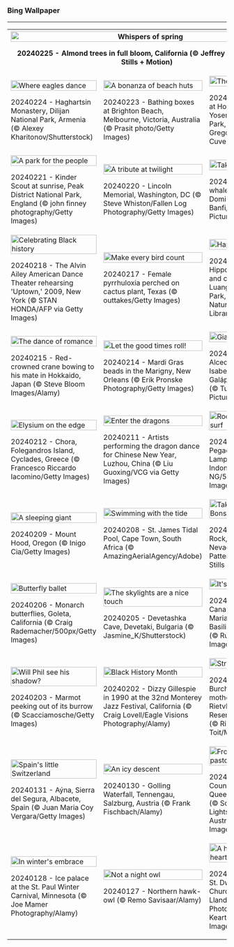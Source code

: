 <h3>
 Bing Wallpaper
</h3>
<hr/>
<table>
<tr>
<th colspan="3">
<img alt="Whispers of spring" src="https://www.bing.com/th?id=OHR.AlmondBloom_EN-US2721273642_UHD.jpg&amp;rf=LaDigue_UHD.jpg&amp;pid=hp&amp;w=3840&amp;h=2160&amp;rs=1&amp;c=4" width="100%"/><p>20240225 - Almond trees in full bloom, California (© Jeffrey Lewis/Tandem Stills + Motion)</p></th>
</tr>
<tr>
<td><img alt="Where eagles dance" src="https://www.bing.com/th?id=OHR.HaghartsinMonastery_EN-US2523109486_UHD.jpg&amp;rf=LaDigue_UHD.jpg&amp;pid=hp&amp;w=3840&amp;h=2160&amp;rs=1&amp;c=4" width="100%"/><p>20240224 - Haghartsin Monastery, Dilijan National Park, Armenia (© Alexey Kharitonov/Shutterstock)</p></td>
<td><img alt="A bonanza of beach huts" src="https://www.bing.com/th?id=OHR.BrightonBoxes_EN-US7951266383_UHD.jpg&amp;rf=LaDigue_UHD.jpg&amp;pid=hp&amp;w=3840&amp;h=2160&amp;rs=1&amp;c=4" width="100%"/><p>20240223 - Bathing boxes at Brighton Beach, Melbourne, Victoria, Australia (© Prasit photo/Getty Images)</p></td>
<td><img alt="The flaming" src="https://www.bing.com/th?id=OHR.YosemiteFirefall_EN-US8169903146_UHD.jpg&amp;rf=LaDigue_UHD.jpg&amp;pid=hp&amp;w=3840&amp;h=2160&amp;rs=1&amp;c=4" width="100%"/><p>20240222 - Firefall at Horsetail Fall, Yosemite National Park, California (© Gregory B Cuvelier/Shutterstock)</p></td>
</tr>
<tr>
<td><img alt="A park for the people" src="https://www.bing.com/th?id=OHR.PeakDistrictNP_EN-US8094447567_UHD.jpg&amp;rf=LaDigue_UHD.jpg&amp;pid=hp&amp;w=3840&amp;h=2160&amp;rs=1&amp;c=4" width="100%"/><p>20240221 - Kinder Scout at sunrise, Peak District National Park, England (© john finney photography/Getty Images)</p></td>
<td><img alt="A tribute at twilight" src="https://www.bing.com/th?id=OHR.LincolnSunset_EN-US8001542624_UHD.jpg&amp;rf=LaDigue_UHD.jpg&amp;pid=hp&amp;w=3840&amp;h=2160&amp;rs=1&amp;c=4" width="100%"/><p>20240220 - Lincoln Memorial, Washington, DC (© Steve Whiston/Fallen Log Photography/Getty Images)</p></td>
<td><img alt="Taking a breather" src="https://www.bing.com/th?id=OHR.DominicaWhales_EN-US7918259144_UHD.jpg&amp;rf=LaDigue_UHD.jpg&amp;pid=hp&amp;w=3840&amp;h=2160&amp;rs=1&amp;c=4" width="100%"/><p>20240219 - Sperm whale pod surfacing, Dominica (© Franco Banfi/Minden Pictures)</p></td>
</tr>
<tr>
<td><img alt="Celebrating Black history" src="https://www.bing.com/th?id=OHR.AileyUptown_EN-US7790191198_UHD.jpg&amp;rf=LaDigue_UHD.jpg&amp;pid=hp&amp;w=3840&amp;h=2160&amp;rs=1&amp;c=4" width="100%"/><p>20240218 - The Alvin Ailey American Dance Theater rehearsing 'Uptown,' 2009, New York (© STAN HONDA/AFP via Getty Images)</p></td>
<td><img alt="Make every bird count" src="https://www.bing.com/th?id=OHR.BackyardBird_EN-US8255123787_UHD.jpg&amp;rf=LaDigue_UHD.jpg&amp;pid=hp&amp;w=3840&amp;h=2160&amp;rs=1&amp;c=4" width="100%"/><p>20240217 - Female pyrrhuloxia perched on cactus plant, Texas (© outtakes/Getty Images)</p></td>
<td><img alt="Happy Hippo Day!" src="https://www.bing.com/th?id=OHR.HippopotamusDay_EN-US7629909300_UHD.jpg&amp;rf=LaDigue_UHD.jpg&amp;pid=hp&amp;w=3840&amp;h=2160&amp;rs=1&amp;c=4" width="100%"/><p>20240216 - Hippopotamus mother and calf, South Luangwa National Park, Zambia (© Nature Picture Library/Alamy)</p></td>
</tr>
<tr>
<td><img alt="The dance of romance" src="https://www.bing.com/th?id=OHR.BowingCrane_EN-US7534977512_UHD.jpg&amp;rf=LaDigue_UHD.jpg&amp;pid=hp&amp;w=3840&amp;h=2160&amp;rs=1&amp;c=4" width="100%"/><p>20240215 - Red-crowned crane bowing to his mate in Hokkaido, Japan (© Steve Bloom Images/Alamy)</p></td>
<td><img alt="Let the good times roll!" src="https://www.bing.com/th?id=OHR.MarignyBeads_EN-US7464992774_UHD.jpg&amp;rf=LaDigue_UHD.jpg&amp;pid=hp&amp;w=3840&amp;h=2160&amp;rs=1&amp;c=4" width="100%"/><p>20240214 - Mardi Gras beads in the Marigny, New Orleans (© Erik Pronske Photography/Getty Images)</p></td>
<td><img alt="Giants of science" src="https://www.bing.com/th?id=OHR.GiantTortoise_EN-US7034846255_UHD.jpg&amp;rf=LaDigue_UHD.jpg&amp;pid=hp&amp;w=3840&amp;h=2160&amp;rs=1&amp;c=4" width="100%"/><p>20240213 - Volcán Alcedo giant tortoises, Isabela Island, Galápagos, Ecuador (© Tui De Roy/Minden Pictures)</p></td>
</tr>
<tr><td><img alt="Elysium on the edge" src="https://www.bing.com/th?id=OHR.FolegandrosGreece_EN-US6921652492_UHD.jpg&amp;rf=LaDigue_UHD.jpg&amp;pid=hp&amp;w=3840&amp;h=2160&amp;rs=1&amp;c=4" width="100%"/><p>20240212 - Chora, Folegandros Island, Cyclades, Greece (© Francesco Riccardo Iacomino/Getty Images)</p></td><td><img alt="Enter the dragons" src="https://www.bing.com/th?id=OHR.ChinaDragon_EN-US6781838142_UHD.jpg&amp;rf=LaDigue_UHD.jpg&amp;pid=hp&amp;w=3840&amp;h=2160&amp;rs=1&amp;c=4" width="100%"/><p>20240211 - Artists performing the dragon dance for Chinese New Year, Luzhou, China (© Liu Guoxing/VCG via Getty Images)</p></td><td><img alt="Rocks and rolling surf" src="https://www.bing.com/th?id=OHR.PegadungRocks_EN-US6654823877_UHD.jpg&amp;rf=LaDigue_UHD.jpg&amp;pid=hp&amp;w=3840&amp;h=2160&amp;rs=1&amp;c=4" width="100%"/><p>20240210 - Pegadung Rock, Lampung, Sumatra, Indonesia (© CK NG/500px/Getty Images)</p></td></tr><tr><td><img alt="A sleeping giant" src="https://www.bing.com/th?id=OHR.MtHoodOregon_EN-US8773825867_UHD.jpg&amp;rf=LaDigue_UHD.jpg&amp;pid=hp&amp;w=3840&amp;h=2160&amp;rs=1&amp;c=4" width="100%"/><p>20240209 - Mount Hood, Oregon (© Inigo Cia/Getty Images)</p></td><td><img alt="Swimming with the tide" src="https://www.bing.com/th?id=OHR.StJamesPool_EN-US8700038796_UHD.jpg&amp;rf=LaDigue_UHD.jpg&amp;pid=hp&amp;w=3840&amp;h=2160&amp;rs=1&amp;c=4" width="100%"/><p>20240208 - St. James Tidal Pool, Cape Town, South Africa (© AmazingAerialAgency/Adobe)</p></td><td><img alt="Taking root on Bonsai Rock" src="https://www.bing.com/th?id=OHR.LakeTahoeRock_EN-US8513392756_UHD.jpg&amp;rf=LaDigue_UHD.jpg&amp;pid=hp&amp;w=3840&amp;h=2160&amp;rs=1&amp;c=4" width="100%"/><p>20240207 - Bonsai Rock, Lake Tahoe, Nevada (© Jim Patterson/Tandem Stills + Motion)</p></td></tr><tr><td><img alt="Butterfly ballet" src="https://www.bing.com/th?id=OHR.WesternMonarchs_EN-US8386035297_UHD.jpg&amp;rf=LaDigue_UHD.jpg&amp;pid=hp&amp;w=3840&amp;h=2160&amp;rs=1&amp;c=4" width="100%"/><p>20240206 - Monarch butterflies, Goleta, California (© Craig Rademacher/500px/Getty Images)</p></td><td><img alt="The skylights are a nice touch" src="https://www.bing.com/th?id=OHR.DevetashkaCave_EN-US7989247628_UHD.jpg&amp;rf=LaDigue_UHD.jpg&amp;pid=hp&amp;w=3840&amp;h=2160&amp;rs=1&amp;c=4" width="100%"/><p>20240205 - Devetashka Cave, Devetaki, Bulgaria (© Jasmine_K/Shutterstock)</p></td><td><img alt="It's carnival time!" src="https://www.bing.com/th?id=OHR.VeniceCarnival_EN-US7857642609_UHD.jpg&amp;rf=LaDigue_UHD.jpg&amp;pid=hp&amp;w=3840&amp;h=2160&amp;rs=1&amp;c=4" width="100%"/><p>20240204 - Grand Canal with Santa Maria della Salute Basilica, Venice, Italy (© RudyBalasko/Getty Images)</p></td></tr><tr><td><img alt="Will Phil see his shadow?" src="https://www.bing.com/th?id=OHR.AlpineMarmot_EN-US6895103237_UHD.jpg&amp;rf=LaDigue_UHD.jpg&amp;pid=hp&amp;w=3840&amp;h=2160&amp;rs=1&amp;c=4" width="100%"/><p>20240203 - Marmot peeking out of its burrow (© Scacciamosche/Getty Images)</p></td><td><img alt="Black History Month" src="https://www.bing.com/th?id=OHR.DizzyGillespie_EN-US7637800342_UHD.jpg&amp;rf=LaDigue_UHD.jpg&amp;pid=hp&amp;w=3840&amp;h=2160&amp;rs=1&amp;c=4" width="100%"/><p>20240202 - Dizzy Gillespie in 1990 at the 32nd Monterey Jazz Festival, California (© Craig Lovell/Eagle Visions Photography/Alamy)</p></td><td><img alt="Stripe a pose" src="https://www.bing.com/th?id=OHR.ZebraMother_EN-US7544209908_UHD.jpg&amp;rf=LaDigue_UHD.jpg&amp;pid=hp&amp;w=3840&amp;h=2160&amp;rs=1&amp;c=4" width="100%"/><p>20240201 - Burchell's zebra mother and foal, Rietvlei Nature Reserve, South Africa (© Richard Du Toit/Minden Pictures)</p></td></tr><tr><td><img alt="Spain's little Switzerland" src="https://www.bing.com/th?id=OHR.AlbaceteSpain_EN-US7443919036_UHD.jpg&amp;rf=LaDigue_UHD.jpg&amp;pid=hp&amp;w=3840&amp;h=2160&amp;rs=1&amp;c=4" width="100%"/><p>20240131 - Aýna, Sierra del Segura, Albacete, Spain (© Juan Maria Coy Vergara/Getty Images)</p></td><td><img alt="An icy descent" src="https://www.bing.com/th?id=OHR.GollingerFalls_EN-US7184224692_UHD.jpg&amp;rf=LaDigue_UHD.jpg&amp;pid=hp&amp;w=3840&amp;h=2160&amp;rs=1&amp;c=4" width="100%"/><p>20240130 - Golling Waterfall, Tennengau, Salzburg, Austria (© Frank Fischbach/Alamy)</p></td><td><img alt="From parched to pastoral" src="https://www.bing.com/th?id=OHR.ChannelOutback_EN-US7094425288_UHD.jpg&amp;rf=LaDigue_UHD.jpg&amp;pid=hp&amp;w=3840&amp;h=2160&amp;rs=1&amp;c=4" width="100%"/><p>20240129 - Channel Country, Outback Queensland, Australia (© Southern Lightscapes-Australia/Getty Images)</p></td></tr><tr><td><img alt="In winter's embrace" src="https://www.bing.com/th?id=OHR.WinterCarnival_EN-US6859361078_UHD.jpg&amp;rf=LaDigue_UHD.jpg&amp;pid=hp&amp;w=3840&amp;h=2160&amp;rs=1&amp;c=4" width="100%"/><p>20240128 - Ice palace at the St. Paul Winter Carnival, Minnesota (© Joe Mamer Photography/Alamy)</p></td><td><img alt="Not a night owl" src="https://www.bing.com/th?id=OHR.HawkOwl_EN-US6646901652_UHD.jpg&amp;rf=LaDigue_UHD.jpg&amp;pid=hp&amp;w=3840&amp;h=2160&amp;rs=1&amp;c=4" width="100%"/><p>20240127 - Northern hawk-owl (© Remo Savisaar/Alamy)</p></td><td><img alt="A haven for broken hearts" src="https://www.bing.com/th?id=OHR.DwynwensDay_EN-US2844762878_UHD.jpg&amp;rf=LaDigue_UHD.jpg&amp;pid=hp&amp;w=3840&amp;h=2160&amp;rs=1&amp;c=4" width="100%"/><p>20240126 - Ruins of St. Dwynwen's Church, Ynys Llanddwyn, Wales (© Photos by R A Kearton/Getty Images)</p></td></tr></table>
